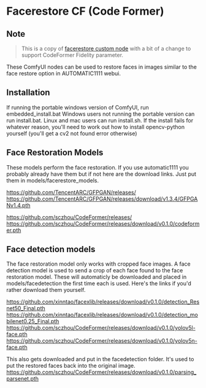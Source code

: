# Facerestore CF (Code Former)

## Note
> This is a copy of [facerestore custom node](https://civitai.com/models/24690/comfyui-facerestore-node) with a bit of a change to support CodeFormer Fidelity parameter.

These ComfyUI nodes can be used to restore faces in images similar to the face restore option in AUTOMATIC1111 webui.

## Installation
If running the portable windows version of ComfyUI, run embedded_install.bat
Windows users not running the portable version can run install.bat. Linux and mac users can run install.sh.
If the install fails for whatever reason, you'll need to work out how to install opencv-python yourself (you'll get a cv2 not found error otherwise)



## Face Restoration Models
These models perform the face restoration. If you use automatic1111 you probably already have them but if not here are the download links.
Just put them in models/facerestore_models.

https://github.com/TencentARC/GFPGAN/releases/
https://github.com/TencentARC/GFPGAN/releases/download/v1.3.4/GFPGANv1.4.pth

https://github.com/sczhou/CodeFormer/releases/
https://github.com/sczhou/CodeFormer/releases/download/v0.1.0/codeformer.pth



## Face detection models
The face restoration model only works with cropped face images. A face detection model is used to send a crop of each face found to the face restoration model.
These will automaticly be downloaded and placed in models/facedetection the first time each is used.
Here's the links if you'd rather download them yourself.

https://github.com/xinntao/facexlib/releases/download/v0.1.0/detection_Resnet50_Final.pth
https://github.com/xinntao/facexlib/releases/download/v0.1.0/detection_mobilenet0.25_Final.pth
https://github.com/sczhou/CodeFormer/releases/download/v0.1.0/yolov5l-face.pth
https://github.com/sczhou/CodeFormer/releases/download/v0.1.0/yolov5n-face.pth

This also gets downloaded and put in the facedetection folder. It's used to put the restored faces back into the original image.
https://github.com/sczhou/CodeFormer/releases/download/v0.1.0/parsing_parsenet.pth